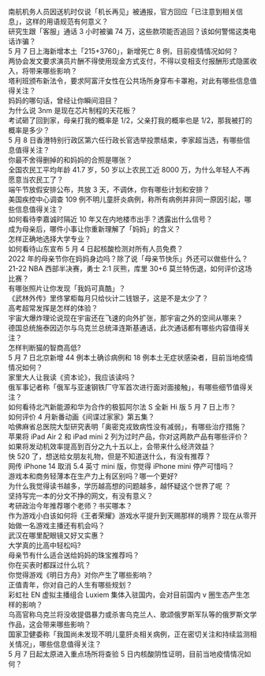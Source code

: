 南航机务人员因送机时仅说「机长再见」被通报，官方回应「已注意到相关信息」，这样的用语规范有何意义？  
研究生跟「客服」通话 3 小时被骗 74 万，这些款项能否追回？该如何警惕这类电话诈骗？  
5 月 7 日上海新增本土「215+3760」，新增死亡 8 例，目前疫情情况如何？  
两协会发文要求演员片酬不得使用现金方式支付，不得以变相支付报酬形式隐匿收入，将带来哪些影响？  
塔利班颁布新法令，要求阿富汗女性在公共场所身穿布卡罩袍，对此有哪些信息值得关注？  
妈妈的哪句话，曾经让你瞬间泪目？  
为什么说 3nm 是现在芯片制程的天花板？  
考试砸了回到家，母亲打我的概率是 1/2，父亲打我的概率也是 1/2，那我被打的概率是多少？  
5 月 8 日香港特别行政区第六任行政长官选举投票结束，李家超当选，有哪些信息值得关注？  
你最不舍得删掉的和妈妈的合照是哪张？  
全国农民工平均年龄 41.7 岁，50 岁以上农民工近 8000 万，为什么年轻人不再愿意当农民工了？  
端午节放假安排公布，共放 3 天，不调休，你有哪些计划和安排？  
美国疾控中心调查 109 例不明儿童肝炎病例，称所有病例并非同一原因引起，哪些信息值得关注？  
如何看待李嘉诚时隔近 10 年又在内地楼市出手？透露出什么信号？  
成为母亲后，哪件小事让你重新理解了「妈妈」的含义？  
怎样正确地选择大学专业？  
如何看待山东宣布 5 月 4 日起核酸检测对所有人员免费？  
2022 年的母亲节你在妈妈身边吗？除了说「母亲节快乐」外还可以做些什么？  
21-22 NBA 西部半决赛，勇士 2:1 灰熊，库里 30+6 莫兰特伤退，如何评价这场比赛？  
有哪张照片让你发现「我妈可真酷」？  
《武林外传》里佟掌柜每月只给伙计二钱银子，这是不是太少了？  
高考超常发挥是怎样的体验？  
宇宙大爆炸理论说现在宇宙还在飞速的向外扩张，那宇宙之外的空间从哪来？  
德国总统施泰因迈尔与乌克兰总统泽连斯基通话，此次通话都有哪些内容值得关注？  
怎样判断猫的智商高低?  
5 月 7 日北京新增 44 例本土确诊病例和 18 例本土无症状感染者，目前当地疫情情况如何？  
家里大人让我读《资本论》，我应该读吗？  
俄军事记者称「俄军与亚速钢铁厂守军首次进行面对面接触」，有哪些细节值得关注？  
如何看待北汽新能源和华为合作的极狐阿尔法 S 全新 Hi 版 5 月 7 日上市？  
如何评价 4 月新番动画《间谍过家家》第五集？  
哈佛麻省总医院大型研究表明「奥密克戎致病性没有减弱」，有哪些治疗措施？  
苹果将 iPad Air 2 和 iPad mini 2 列为过时产品，你对这两款产品有哪些评价？  
如果将发动机效率提高到百分之九十五以上，会带来什么经济效益？  
快 520 了，想送给女朋友礼物，但是不知道送什么，有没有推荐？  
网传 iPhone 14 取消 5.4 英寸 mini 版，你觉得 iPhone mini 停产可惜吗？  
游戏本和商务轻薄本在生产力上有区别吗？哪一个更好?  
为什么我觉得读书越多，学历越高想的问题越多，越怀疑这个世界了呢 ？  
坚持写完一本的分文不挣的网文，有没有意义？  
考研政治今年推荐哪个老师？书买哪本？  
作为游戏小白该如何将《王者荣耀》游戏水平提升到天赐那样的境界？现在从零开始做一名游戏主播还有机会吗？  
武汉在哪里配眼镜又好又实惠？  
大学真的比高中轻松吗?  
母亲节有什么适合送给妈妈的珠宝推荐吗？  
你在买表时都踩过什么坑？  
你觉得游戏《明日方舟》对你产生了哪些影响？  
正值青年，你对自己的人生有哪些规划？  
彩虹社 EN 虚拟主播组合 Luxiem 集体入驻国内，会对目前国内 v  圈生态产生怎样的影响？  
乌高官称乌克兰将没收提倡暴力或杀害乌克兰人、歌颂俄罗斯军队等的俄罗斯文学作品，这会带来哪些影响？  
国家卫健委称「我国尚未发现不明儿童肝炎相关病例，正在密切关注和持续监测相关情况」，哪些信息值得关注？  
5 月 7 日起太原进入重点场所将查验 5 日内核酸阴性证明，目前当地疫情情况如何？  
